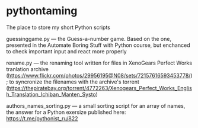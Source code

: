 # pythontaming
The place to store my short Python scripts

guessinggame.py — the Guess-a-number game. Based on the one, presented in the Automate Boring Stuff with Python course, but enchanced to check important input and react more properly

rename.py — the renaming tool written for files in XenoGears Perfect Works tranlation archive (https://www.flickr.com/photos/29956195@N08/sets/72157616593453778/); to syncronize the filenames with the archive's torrent (https://thepiratebay.org/torrent/4772263/Xenogears_Perfect_Works_English_Translation_Ichiban_Manten_Systo)

authors_names_sorting.py — a small sorting script for an array of names, the answer for a Python exersize published here: https://t.me/pythonist_ru/822
